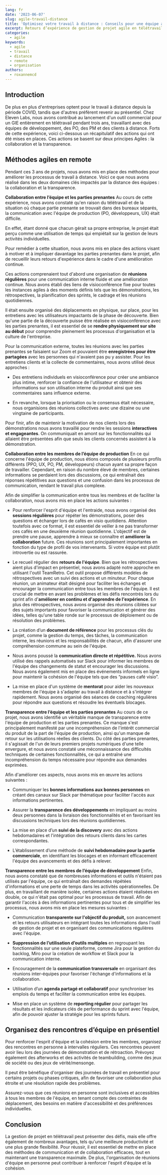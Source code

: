 ```yaml
---
lang: fr
date: '2023-06-07'
slug: agile-travail-distance
title: 'Optimisez votre travail à distance : Conseils pour une équipe agile 100% remote'
excerpt: Retours d’expérience de gestion de projet agile en télétravail avec une équipe de production importante et plusieurs clients répartis dans toute la France. Ce rapport présente les défis rencontrés ainsi que des conseils pour améliorer la communication et la transparence dans votre projet.
categories:
  - agile
keywords:
  - agile
  - travail
  - distance
  - remote
  - organisation
authors:
  - roxannemcd
---
```


## **Introduction**

De plus en plus d'entreprises optent pour le travail à distance depuis la période COVID, tandis que d'autres préfèrent revenir au présentiel. Chez Eleven Labs, nous avons contribué au lancement d'un outil commercial pour un GIE entièrement en télétravail pendant trois ans, travaillant avec des équipes de développement, des PO, des PM et des clients à distance. Forts de cette expérience, voici ci-dessous un récapitulatif des actions qui ont été mises en places. Ces actions se basent sur deux principes Agiles : la collaboration et la transparence.

## **Méthodes agiles en remote**

Pendant ces 3 ans de projets, nous avons mis en place des méthodes pour améliorer les processus de travail à distance. Voici ce que nous avons réalisé dans les deux domaines clés impactés par la distance des équipes : la collaboration et la transparence.

**Collaboration entre l’équipe et les parties prenantes**
Au cours de cette expérience, nous avons constaté qu'en raison du télétravail et de la situation où chaque partie prenante se trouvait dans des bureaux séparés, la communication avec l'équipe de production (PO, développeurs, UX) était difficile.

En effet, étant donné que chacun gérait sa propre entreprise, le projet était perçu comme une utilisation de temps qui empiétait sur la gestion de leurs activités individuelles.

Pour remédier à cette situation, nous avons mis en place des actions visant à motiver et à impliquer davantage les parties prenantes dans le projet, afin de recueillir leurs retours d'expérience dans le cadre d'une amélioration continue.

Ces actions comprenaient tout d'abord une organisation de **réunions régulières** pour une communication interne fluide et une amélioration continue. Nous avons établi des liens de visioconférence fixe pour toutes les instances agiles à des moments définis tels que les démonstrations, les rétrospectives, la planification des sprints, le cadrage et les réunions quotidiennes.

Il était ensuite organisé des déplacements en physique, sur place, pour les entretiens avec les utilisateurs impactants de la phase de découverte. Bien qu'une partie de la découverte puisse être réalisée en visioconférence avec les parties prenantes, il est essentiel de se **rendre physiquement sur site au début** pour comprendre pleinement les processus d'organisation et la culture de l'entreprise.

Pour la communication externe, toutes les réunions avec les parties prenantes se faisaient sur Zoom et pouvaient être **enregistrées pour être partagées** avec les personnes qui n'avaient pas pu y assister. Pour les entretiens clients et la collecte de commentaires, nous avons utilisé deux approches :

  - Des entretiens individuels en visioconférence pour créer une ambiance plus intime, renforcer la confiance de l'utilisateur et obtenir des informations sur son utilisation interne du produit ainsi que ses commentaires sans influence externe.

  - En revanche, lorsque la priorisation ou le consensus était nécessaire, nous organisions des réunions collectives avec une dizaine ou une vingtaine de participants.

Pour finir, afin de maintenir la motivation de nos clients lors des démonstrations nous avons travaillé pour rendre les sessions **interactives et engageantes**. On communiquait en amont sur les fonctionnalités qui allaient être présentées afin que seuls les clients concernés assistent à la démonstration.

**Collaboration entre les membres de l’équipe de production**
En ce qui concerne l'équipe de production, nous étions composés de plusieurs profils différents (PPO, UX, PO, PM, développeurs) chacun ayant sa propre façon de travailler. Cependant, en raison du nombre élevé de membres, certaines informations se perdaient lors des discussions, ce qui entraînait des réponses répétitives aux questions et une confusion dans les processus de communication, rendant le travail plus complexe.

Afin de simplifier la communication entre tous les membres et de faciliter la collaboration, nous avons mis en place les actions suivantes :

  - Pour renforcer l'esprit d'équipe et l'entraide, nous avons organisé des **sessions régulières** pour répéter les démonstrations, poser des questions et échanger lors de cafés en visio quotidiens. Attention toutefois avec ce format, il est essentiel de veiller à ne pas transformer ces cafés en une deuxième réunion quotidienne. L'objectif est de prendre une pause, apprendre à mieux se connaître et **améliorer la collaboration** future. Ces réunions sont principalement importantes en fonction du type de profil de vos intervenants. Si votre équipe est plutôt introvertie ou est rassurée.

  - Le recueil régulier des  **retours de l'équipe**. Bien que les rétrospectives aient plus d'impact en présentiel, nous avons adapté notre approche en utilisant l'outil TeamRetro. Cet outil propose différents modèles de rétrospectives avec un suivi des actions et un minuteur. Pour chaque réunion, un animateur était désigné pour faciliter les échanges et encourager la communication entre tous les membres de l'équipe. Il est crucial de mettre en avant les problèmes et les défis rencontrés lors du sprint afin d'**améliorer en continu et d'apprendre de l'expérience**. En plus des rétrospectives, nous avons organisé des réunions ciblées sur des sujets importants pour favoriser la communication et générer des idées, telles qu'une table ronde sur le processus de déploiement ou de résolution des problèmes.

  - La création d’un **document de référence** pour les processus clés du projet, comme la gestion du temps, des tâches, la communication interne, les réunions et les responsabilités de chacun, afin d'assurer une compréhension commune au sein de l'équipe.

  - Nous avons poussé la **communication directe et répétitive.** Nous avons utilisé des rappels automatisés sur Slack pour informer les membres de l'équipe des changements de statut et encourager les discussions. Nous avons également mis en place des événements informels en ligne pour maintenir la cohésion de l'équipe tels que des “pauses café visio”.

  - La mise en place d'un système de **mentorat** pour aider les nouveaux membres de l'équipe à s'adapter au travail à distance et à s'intégrer rapidement. Nous avons organisé des séances de coaching régulières pour répondre aux questions et résoudre les éventuels blocages.

**Transparence entre l’équipe et les parties prenantes**
Au cours de ce projet, nous avons identifié un véritable manque de transparence entre l'équipe de production et les parties prenantes. Ce manque s'est principalement manifesté par une incompréhension de l'intérêt commercial du produit de la part de l'équipe de production, ainsi qu'un manque de retour sur les utilisations réelles des clients. Du côté des parties prenantes, il s'agissait de l'un de leurs premiers projets numériques d'une telle envergure, et nous avons constaté une méconnaissance des difficultés techniques de certaines fonctionnalités, ce qui a entraîné une incompréhension du temps nécessaire pour répondre aux demandes exprimées.

Afin d'améliorer ces aspects, nous avons mis en œuvre les actions suivantes :

  - Communiquer les **bonnes informations aux bonnes personnes** en créant des canaux sur Slack par thématique pour faciliter l'accès aux informations pertinentes.

- Assurer la **transparence des développements** en impliquant au moins deux personnes dans la livraison des fonctionnalités et en favorisant les discussions techniques lors des réunions quotidiennes.

- La mise en place d’un **suivi de la discovery** avec des actions hebdomadaires et l'intégration des retours clients dans les cartes correspondantes.

- L’établissement d’une méthode de **suivi hebdomadaire pour la partie commerciale**, en identifiant les blocages et en informant efficacement l'équipe des avancements et des défis à relever.

**Transparence entre les membres de l’équipe de développement**
Enfin, nous avons constaté que de nombreuses informations et outils n'étaient pas utilisés par l'équipe, ce qui entraînait des demandes répétées d'informations et une perte de temps dans les activités opérationnelles. De plus, en travaillant de manière isolée, certaines actions étaient réalisées en double, ce qui n'était pas optimal pour les processus de travail. Afin de garantir l'accès à des informations pertinentes pour tous et de simplifier les processus, nous avons mis en place les mesures suivantes :

  - Communication **transparente sur l'objectif du produit,** son avancement et les retours utilisateurs en intégrant toutes les informations dans l'outil de gestion de projet et en organisant des communications régulières avec l'équipe.

  - **Suppression de l’utilisation d’outils multiples**  en regroupant les fonctionnalités sur une seule plateforme, comme Jira pour la gestion du backlog, Miro pour la création de workflow et Slack pour la communication interne.

  - Encouragement de la **communication transversale** en organisant des réunions inter-équipes pour favoriser l'échange d'informations et la collaboration.

  - Utilisation d’un **agenda partagé et collaboratif** pour synchroniser les emplois du temps et faciliter la communication entre les équipes.

  - Mise en place un système de **reporting régulier** pour partager les résultats et les indicateurs clés de performance du sprint avec l'équipe, afin de pouvoir ajuster la stratégie pour les sprints futurs.

## Organisez des rencontres d’équipe en présentiel

Pour renforcer l'esprit d'équipe et la cohésion entre les membres, organisez des rencontres en personne à intervalles réguliers. Ces rencontres peuvent avoir lieu lors des journées de démonstration et de rétroaction. Prévoyez également des afterworks et des activités de teambuilding, comme des jeux de société ou des jeux de vérité/mensonge.

Il peut être bénéfique d'organiser des journées de travail en présentiel pour certains projets ou phases critiques, afin de favoriser une collaboration plus étroite et une résolution rapide des problèmes.

Assurez-vous que ces réunions en personne sont inclusives et accessibles à tous les membres de l'équipe, en tenant compte des contraintes de déplacement, des besoins en matière d'accessibilité et des préférences individuelles.

## **Conclusion**

La gestion de projet en télétravail peut présenter des défis, mais elle offre également de nombreux avantages, tels qu'une meilleure productivité et une plus grande flexibilité. Pour réussir, il est essentiel de mettre en place des méthodes de communication et de collaboration efficaces, tout en maintenant une transparence maximale. De plus, l'organisation de réunions d'équipe en personne peut contribuer à renforcer l'esprit d'équipe et la cohésion.
